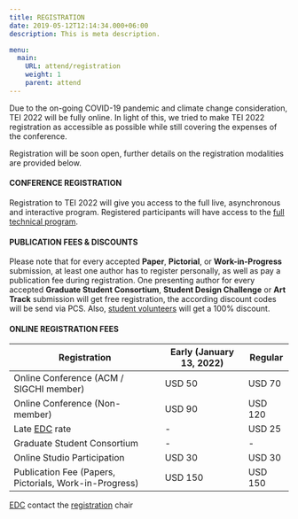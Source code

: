 ```yaml
---
title: REGISTRATION
date: 2019-05-12T12:14:34.000+06:00
description: This is meta description.

menu:
  main:
    URL: attend/registration
    weight: 1
    parent: attend
---
```


Due to the on-going COVID-19 pandemic and climate change consideration, TEI 2022 will be fully online. In light of this, we tried to make TEI 2022 registration as accessible as possible while still covering the expenses of the conference. 

Registration will be soon open, further details on the registration modalities are provided below.

#### CONFERENCE REGISTRATION

Registration to TEI 2022 will give you access to the full live, asynchronous and interactive program. Registered participants will have access to the [full technical program](/2022/attend/program).

#### PUBLICATION FEES & DISCOUNTS

Please note that for every accepted **Paper**, **Pictorial**, or **Work-in-Progress** submission, at least one author has to register personally, as well as pay a publication fee during registration. One presenting author for every accepted **Graduate Student Consortium**, **Student Design Challenge** or **Art Track** submission will get free registration, the according discount codes will be send via PCS. Also, [student volunteers](/2022/attend/sv) will get a 100% discount.

#### ONLINE REGISTRATION FEES

Registration                            | Early (January 13, 2022) | Regular
------------                            | ------------------------ |-----------
Online Conference (ACM / SIGCHI member) | USD 50                   | USD 70
Online Conference (Non-member)          | USD 90                   | USD 120
Late [EDC](https://services.acm.org/public/qj/proflevel/countryListing.cfm) rate | - | USD 25
Graduate Student Consortium  | - | -
Online Studio Participation  | USD 30 | USD 30
Publication Fee (Papers, Pictorials, Work-in-Progress) | USD 150 | USD 150 

[EDC](https://services.acm.org/public/qj/proflevel/countryListing.cfm) contact the [registration](mailto:registration@tei.acm.org) chair





